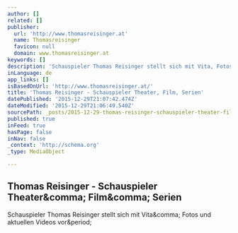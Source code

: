 ```yaml
---
author: []
related: []
publisher:
  url: 'http://www.thomasreisinger.at'
  name: Thomasreisinger
  favicon: null
  domain: www.thomasreisinger.at
keywords: []
description: 'Schauspieler Thomas Reisinger stellt sich mit Vita, Fotos und aktuellen Videos vor.'
inLanguage: de
app_links: []
isBasedOnUrl: 'http://www.thomasreisinger.at/'
title: 'Thomas Reisinger - Schauspieler Theater, Film, Serien'
datePublished: '2015-12-29T21:07:42.474Z'
dateModified: '2015-12-29T21:06:49.540Z'
sourcePath: _posts/2015-12-29-thomas-reisinger-schauspieler-theater-film-serien.md
published: true
inFeed: true
hasPage: false
inNav: false
_context: 'http://schema.org'
_type: MediaObject

---
```

<article style=""><h1>Thomas Reisinger - Schauspieler Theater&amp;comma; Film&amp;comma; Serien</h1><p>Schauspieler Thomas Reisinger stellt sich mit Vita&amp;comma; Fotos und aktuellen Videos vor&amp;period;</p></article>